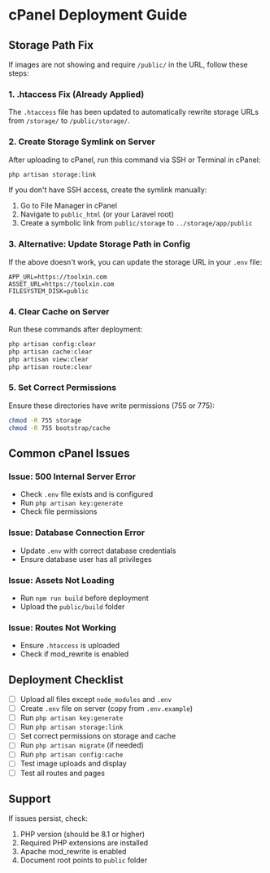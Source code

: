 # cPanel Deployment Guide

## Storage Path Fix

If images are not showing and require `/public/` in the URL, follow these steps:

### 1. .htaccess Fix (Already Applied)
The `.htaccess` file has been updated to automatically rewrite storage URLs from `/storage/` to `/public/storage/`.

### 2. Create Storage Symlink on Server

After uploading to cPanel, run this command via SSH or Terminal in cPanel:

```bash
php artisan storage:link
```

If you don't have SSH access, create the symlink manually:

1. Go to File Manager in cPanel
2. Navigate to `public_html` (or your Laravel root)
3. Create a symbolic link from `public/storage` to `../storage/app/public`

### 3. Alternative: Update Storage Path in Config

If the above doesn't work, you can update the storage URL in your `.env` file:

```env
APP_URL=https://toolxin.com
ASSET_URL=https://toolxin.com
FILESYSTEM_DISK=public
```

### 4. Clear Cache on Server

Run these commands after deployment:

```bash
php artisan config:clear
php artisan cache:clear
php artisan view:clear
php artisan route:clear
```

### 5. Set Correct Permissions

Ensure these directories have write permissions (755 or 775):

```bash
chmod -R 755 storage
chmod -R 755 bootstrap/cache
```

## Common cPanel Issues

### Issue: 500 Internal Server Error
- Check `.env` file exists and is configured
- Run `php artisan key:generate`
- Check file permissions

### Issue: Database Connection Error
- Update `.env` with correct database credentials
- Ensure database user has all privileges

### Issue: Assets Not Loading
- Run `npm run build` before deployment
- Upload the `public/build` folder

### Issue: Routes Not Working
- Ensure `.htaccess` is uploaded
- Check if mod_rewrite is enabled

## Deployment Checklist

- [ ] Upload all files except `node_modules` and `.env`
- [ ] Create `.env` file on server (copy from `.env.example`)
- [ ] Run `php artisan key:generate`
- [ ] Run `php artisan storage:link`
- [ ] Set correct permissions on storage and cache
- [ ] Run `php artisan migrate` (if needed)
- [ ] Run `php artisan config:cache`
- [ ] Test image uploads and display
- [ ] Test all routes and pages

## Support

If issues persist, check:
1. PHP version (should be 8.1 or higher)
2. Required PHP extensions are installed
3. Apache mod_rewrite is enabled
4. Document root points to `public` folder
